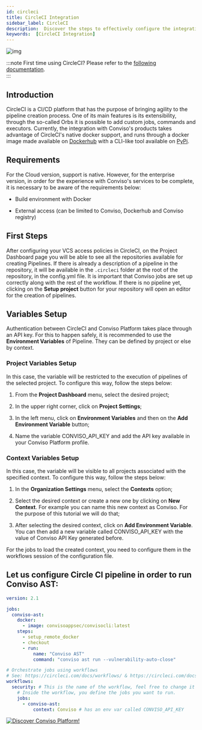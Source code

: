 ```yaml
---
id: circleci
title: CircleCI Integration
sidebar_label: CircleCI
description:  Discover the steps to effectively configure the integration of CircleCI with the Conviso Platform. This guide will walk you through integrating your development pipeline with Conviso. By integrating with Conviso, you'll be able to incorporate security analysis directly into your continuous integration/continuous delivery (CI/CD) workflow, enhancing the security and efficiency of your development applications.
keywords:  [CircleCI Integration]
---
```

<div style={{textAlign: 'center'}}>

![img](../../static/img/circleci.png)

</div>

:::note
First time using CircleCI? Please refer to the [following documentation](https://circleci.com/docs/).  
:::

## Introduction

CircleCI is a CI/CD platform that has the purpose of bringing agility to the pipeline creation process. One of its main features is its extensibility, through the so-called Orbs it is possible to add custom jobs, commands and executors. Currently, the integration with Conviso's products takes advantage of CircleCI's native docker support, and runs through a docker image made available on [Dockerhub](https://hub.docker.com/r/convisoappsec/convisocli) with a CLI-like tool available on [PyPi](https://pypi.org/project/conviso-cli/).

## Requirements

For the Cloud version, support is native. However, for the enterprise version, in order for the experience with Conviso's services to be complete, it is necessary to be aware of the requirements below:

- Build environment with Docker

- External access (can be limited to Conviso, Dockerhub and Conviso registry)

## First Steps

After configuring your VCS access policies in CircleCI, on the Project Dashboard page you will be able to see all the repositories available for creating Pipelines. If there is already a description of a pipeline in the repository, it will be available in the ```.circleci``` folder at the root of the repository, in the config.yml file. It is important that Conviso jobs are set up correctly along with the rest of the workflow. If there is no pipeline yet, clicking on the **Setup project** button for your repository will open an editor for the creation of pipelines.

## Variables Setup

Authentication between CircleCI and Conviso Platform takes place through an API key. For this to happen safely, it is recommended to use the **Environment Variables** of Pipeline. They can be defined by project or else by context.

### Project Variables Setup

In this case, the variable will be restricted to the execution of pipelines of the selected project. To configure this way, follow the steps below:

1. From the **Project Dashboard** menu, select the desired project;

2. In the upper right corner, click on **Project Settings**;

3. In the left menu, click on **Environment Variables** and then on the **Add Environment Variable** button;

4. Name the variable CONVISO_API_KEY and add the API key available in your Conviso Platform profile.

### Context Variables Setup

In this case, the variable will be visible to all projects associated with the specified context. To configure this way, follow the steps below:

1. In the **Organization Settings** menu, select the **Contexts** option;

2. Select the desired context or create a new one by clicking on **New Context**. For example you can name this new context as Conviso. For the purpose of this tutorial we will do that;

3. After selecting the desired context, click on **Add Environment Variable**.
You can then add a new variable called CONVISO_API_KEY with the value of Conviso API Key generated before.

For the jobs to load the created context, you need to configure them in the workflows session of the configuration file. 

## Let us configure Circle CI pipeline in order to run Conviso AST:

```yml
version: 2.1

jobs:
  conviso-ast:
    docker:
      - image: convisoappsec/convisocli:latest
    steps:
      - setup_remote_docker
      - checkout
      - run:
          name: "Conviso AST"
          command: "conviso ast run --vulnerability-auto-close"

# Orchestrate jobs using workflows
# See: https://circleci.com/docs/workflows/ & https://circleci.com/docs/configuration-reference/#workflows
workflows:
  security: # This is the name of the workflow, feel free to change it to better match your workflow.
    # Inside the workflow, you define the jobs you want to run.
    jobs:
      - conviso-ast:
          context: Conviso # has an env var called CONVISO_API_KEY
```

[![Discover Conviso Platform!](https://no-cache.hubspot.com/cta/default/5613826/interactive-125788977029.png)](https://cta-service-cms2.hubspot.com/web-interactives/public/v1/track/redirect?encryptedPayload=AVxigLKtcWzoFbzpyImNNQsXC9S54LjJuklwM39zNd7hvSoR%2FVTX%2FXjNdqdcIIDaZwGiNwYii5hXwRR06puch8xINMyL3EXxTMuSG8Le9if9juV3u%2F%2BX%2FCKsCZN1tLpW39gGnNpiLedq%2BrrfmYxgh8G%2BTcRBEWaKasQ%3D&webInteractiveContentId=125788977029&portalId=5613826)